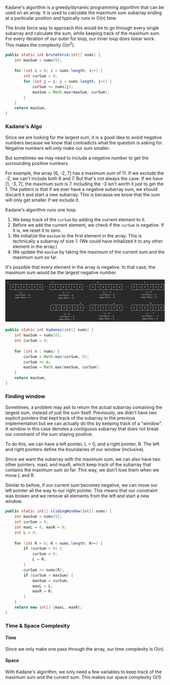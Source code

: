 Kadane's algorithm is a greedy/dynamic programming algorithm that can be used on an array. It is used to calculate the maximum sum subarray ending at a particular position and typically runs in O(n) time.

The brute force way to approach this would be to go through every single subarray and calculate the sum, while keeping track of the maximum sum. For every iteration of our outer for loop, our inner loop does linear work. This makes the complexity O(n<sup>2</sup>).

```java
public static int bruteForce(int[] nums) {
    int maxSum = nums[0];

    for (int i = 0; i < nums.length; i++) { 
        int curSum = 0;
        for (int j = i; j < nums.length; j++) {
            curSum += nums[j];
            maxSum = Math.max(maxSum, curSum);
        }    
    }       
    return maxSum;
}
```

### Kadane's Algo

Since we are looking for the largest sum, it is a good idea to avoid negative numbers because we know that contradicts what the question is asking for. Negative numbers will only make our sum smaller.

But sometimes we may need to include a negative number to get the surrounding positive numbers.

For example, the array [6, -2, 7] has a maximum sum of 11. If we exclude the -2, we can't include both 6 and 7.
But that's not always the case. If we have [1, -3, 7], the maximum sum is 7. Including the -3 isn't worth it just to get the 1.
The pattern is that if we ever have a negative subarray sum, we should discard it and start a new subarray. This is because we know that the sum will only get smaller if we include it.

Kadane's algorithm runs one loop.
1. We keep track of the ```curSum``` by adding the current element to it.
2. Before we add the current element, we check if the ```curSum``` is negative. If it is, we reset it to zero.
3. We initialize the ```maxSum``` to the first element in the array. This is technically a subarray of size 1. (We could have initialized it to any other element in the array.)
4. We update the ```maxSum``` by taking the maximum of the current sum and the maximum sum so far.

It's possible that every element in the array is negative. In that case, the maximum sum would be the largest negative number.

![kadane](Kadane.png)

```java
public static int kadanes(int[] nums) {
    int maxSum = nums[0];
    int curSum = 0;

    for (int n : nums) {
        curSum = Math.max(curSum, 0);
        curSum += n;
        maxSum = Math.max(maxSum, curSum);
    }
    return maxSum;
}
```


### Finding window

Sometimes, a problem may ask to return the actual subarray containing the largest sum, instead of just the sum itself. Previously, we didn't have two explicit pointers that kept track of the subarray in the previous implementation but we can actually do this by keeping track of a "window". A window in this case denotes a contiguous subarray that does not break our constraint of the sum staying positive.

To do this, we can have a left pointer, L = 0, and a right pointer, R. The left and right pointers define the boundaries of our window (inclusive).

Since we want the subarray with the maximum sum, we can also have two other pointers, maxL and maxR, which keep track of the subarray that contains the maximum sum so far. This way, we don't lose them when we move L and R.

Similar to before, if our current sum becomes negative, we can move our left pointer all the way to our right pointer. This means that our constraint was broken and we remove all elements from the left and start a new window.

```java
public static int[] slidingWindow(int[] nums) {
    int maxSum = nums[0];
    int curSum = 0;
    int maxL = 0, maxR = 0;
    int L = 0;

    for (int R = 0; R < nums.length; R++) {
        if (curSum < 0) {
            curSum = 0;
            L = R;
        }
        curSum += nums[R];
        if (curSum > maxSum) {
            maxSum = curSum;
            maxL = L; 
            maxR = R;     
        }    
    }    
    return new int[] {maxL, maxR};
}
```

### Time & Space Complexity
#### Time
Since we only make one pass through the array, our time complexity is O(n).

#### Space
With Kadane's algorithm, we only need a few variables to keep track of the maximum sum and the current sum. This makes our space complexity O(1).